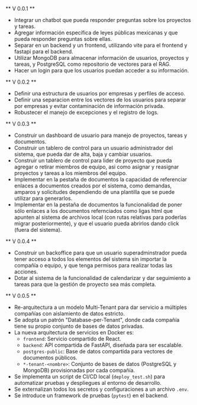 ** V 0.0.1 **
- Integrar un chatbot que pueda responder preguntas sobre los proyectos y tareas.
- Agregar información específica de leyes públicas mexicanas y que pueda responder preguntas sobre ellas.
- Separar en un backend y un frontend, utilizando vite para el frontend y fastapi para el backend.
- Utilizar MongoDB para almacenar información de usuarios, proyectos y tareas, y PostgreSQL como repositorio de vectores para el RAG.
- Hacer un login para que los usuarios puedan acceder a su información.

** V 0.0.2 **
- Definir una estructura de usuarios por empresas y perfiles de acceso.
- Definir una separacion entre los vectores de los usuarios para separar por empresas y evitar contaminación de información privada.
- Robustecer el manejo de excepciones y el registro de logs.

** V 0.0.3 **
- Construir un dashboard de usuario para manejo de proyectos, tareas y documentos.
- Construir un tablero de control para un usuario administrador del sistema, que pueda dar de alta, baja y cambiar usuarios.
- Construir un tablero de control para lider de proyecto que pueda agregar o retirar miembros de equipo, asi como asignar y reasignar proyectos y tareas a los miembros del equipo.
- Implementar en la pestaña de documentos la capacidad de referenciar enlaces a documentos creados por el sistema, como demandas, amparos y solicitudes dependiendo de una plantilla que se puede utilizar para generarlos.
- Implementar en la pestaña de documentos la funcionalidad de poner sólo enlaces a los documentos refernciados como ligas html que apunten al sistema de archivos local (con rutas relativas para poderlas migrar posteriormente), y que el usuario pueda abrirlos dando click (fuera del sistema).

** V 0.0.4 **
- Construir un backoffice para que un usuario superadminstrador pueda tener acceso a todos los elementos del sistema sin importar la compañía o equipo, y que tenga permisos para realizar todas las acciones.
- Dotar al sistema de la funcionalidad de calendarizar y dar seguimiento a tareas para que la gestión de proyecto sea más completa.

** V 0.0.5 **
- Re-arquitectura a un modelo Multi-Tenant para dar servicio a múltiples compañías con aislamiento de datos estricto.
- Se adopta un patrón "Database-per-Tenant", donde cada compañía tiene su propio conjunto de bases de datos privadas.
- La nueva arquitectura de servicios en Docker es:
  - `frontend`: Servicio compartido de React.
  - `backend`: API compartida de FastAPI, diseñada para ser escalable.
  - `postgres-public`: Base de datos compartida para vectores de documentos públicos.
  - `*-tenant-<nombre>`: Conjunto de bases de datos (PostgreSQL y MongoDB) provisionadas por cada compañía.
- Se implementa un script de CI/CD local (`deploy_test.sh`) para automatizar pruebas y despliegues al entorno de desarrollo.
- Se externalizan todos los secretos y configuraciones a un archivo `.env`.
- Se introduce un framework de pruebas (`pytest`) en el backend.